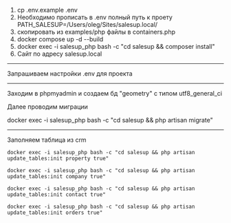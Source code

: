 1) cp .env.example .env
2) Необходимо прописать в .env полный путь к проету PATH_SALESUP=/Users/oleg/Sites/salesup.local/
3) скопировать из examples/php файлы в containers.php
5) docker compose up -d --build
6) docker exec -i salesup_php bash -c "cd salesup && composer install"
7) Сайт по адресу salesup.local
-----

Запрашиваем настройки .env для проекта

-----

Заходим в phpmyadmin и создаем бд "geometry" с типом utf8_general_ci 

Далее проводим миграции

docker exec -i salesup_php bash -c "cd salesup && php artisan migrate"

-----

Заполняем таблица из crm

    docker exec -i salesup_php bash -c "cd salesup && php artisan update_tables:init property true"
 
    docker exec -i salesup_php bash -c "cd salesup && php artisan update_tables:init company true"
 
    docker exec -i salesup_php bash -c "cd salesup && php artisan update_tables:init contact true"
 
    docker exec -i salesup_php bash -c "cd salesup && php artisan update_tables:init orders true"